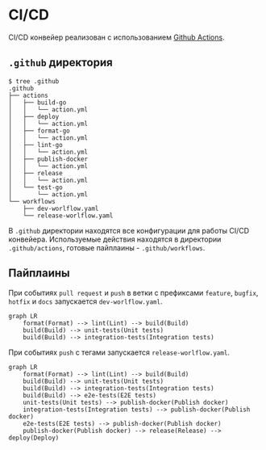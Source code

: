 # CI/CD

CI/CD конвейер реализован с использованием [Github Actions](https://docs.github.com/ru/actions).

## `.github` директория

```shell
$ tree .github 
.github
├── actions
│   ├── build-go
│   │   └── action.yml
│   ├── deploy
│   │   └── action.yml
│   ├── format-go
│   │   └── action.yml
│   ├── lint-go
│   │   └── action.yml
│   ├── publish-docker
│   │   └── action.yml
│   ├── release
│   │   └── action.yml
│   └── test-go
│       └── action.yml
└── workflows
    ├── dev-worlflow.yaml
    └── release-worlflow.yaml
```

В `.github` директории находятся все конфигурации для работы CI/CD конвейера.
Используемые действия находятся в директории `.github/actions`, готовые пайплаины - `.github/workflows`.

## Пайплаины

При событиях `pull request` и `push` в ветки с префиксами `feature`, `bugfix`, `hotfix` и `docs` запускается
`dev-worlflow.yaml`.

```mermaid
graph LR
    format(Format) --> lint(Lint) --> build(Build)
    build(Build) --> unit-tests(Unit tests)
    build(Build) --> integration-tests(Integration tests)
```

При событиях `push` с тегами запускается `release-worlflow.yaml`.

```mermaid
graph LR
    format(Format) --> lint(Lint) --> build(Build)
    build(Build) --> unit-tests(Unit tests)
    build(Build) --> integration-tests(Integration tests)
    build(Build) --> e2e-tests(E2E tests)
    unit-tests(Unit tests) --> publish-docker(Publish docker)
    integration-tests(Integration tests) --> publish-docker(Publish docker)
    e2e-tests(E2E tests) --> publish-docker(Publish docker)
    publish-docker(Publish docker) --> release(Release) --> deploy(Deploy)
```